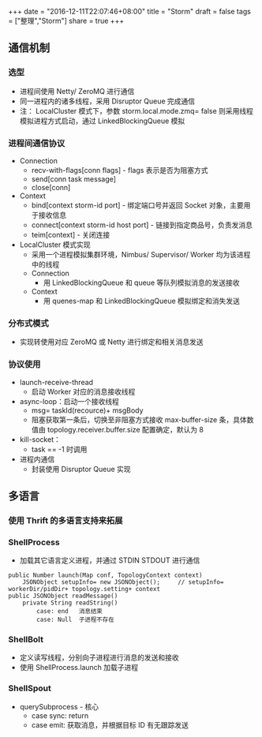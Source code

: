 +++
date = "2016-12-11T22:07:46+08:00"
title = "Storm"
draft = false
tags = ["整理","Storm"]
share = true
+++


## 通信机制
### 选型
- 进程间使用 Netty/ ZeroMQ 进行通信
- 同一进程内的诸多线程，采用 Disruptor Queue 完成通信
- 注： LocalCluster 模式下，参数 storm.local.mode.zmq= false 则采用线程模拟进程方式启动，通过 LinkedBlockingQueue 模拟
### 进程间通信协议
- Connection
    - recv-with-flags[conn flags] - flags 表示是否为阻塞方式
    - send[conn task message]
    - close[conn]
- Context
    - bind[context storm-id port] - 绑定端口号并返回 Socket 对象，主要用于接收信息
    - connect[context storm-id host port] - 链接到指定商品号，负责发消息
    - teim[context]   - 关闭连接
- LocalCluster 模式实现
    - 采用一个进程模拟集群环境，Nimbus/ Supervisor/ Worker 均为该进程中的线程
    - Connection
        - 用 LinkedBlockingQueue 和 queue 等队列模拟消息的发送接收
    - Context
        - 用 quenes-map 和 LinkedBlockingQueue 模拟绑定和消失发送
### 分布式模式
- 实现转使用对应 ZeroMQ 或 Netty 进行绑定和相关消息发送
### 协议使用
- launch-receive-thread
    + 启动 Worker 对应的消息接收线程
- async-loop：启动一个接收线程
    - msg= taskId(recource)+ msgBody
    - 阻塞获取第一条后，切换至非阻塞方式接收 max-buffer-size 条，具体数值由 topology.receiver.buffer.size 配置确定，默认为 8
- kill-socket：
    + task == -1 时调用
- 进程内通信
    + 封装使用 Disruptor Queue 实现



## 多语言
### 使用 Thrift 的多语言支持来拓展
### ShellProcess
- 加载其它语言定义进程，并通过 STDIN STDOUT 进行通信
```
public Number launch(Map conf, TopologyContext context)
    JSONObject setupInfo= new JSONObject();     // setupInfo= workerDir/pidDir+ topology.setting+ context
public JSONObject readMessage()
    private String readString()
        case: end   消息结束
        case: Null  子进程不存在
```
### ShellBolt
- 定义读写线程，分别向子进程进行消息的发送和接收
- 使用 ShellProcess.launch 加载子进程
### ShellSpout
- querySubprocess - 核心
    - case sync: return
    - case emit: 获取消息，并根据目标 ID 有无跟踪发送
